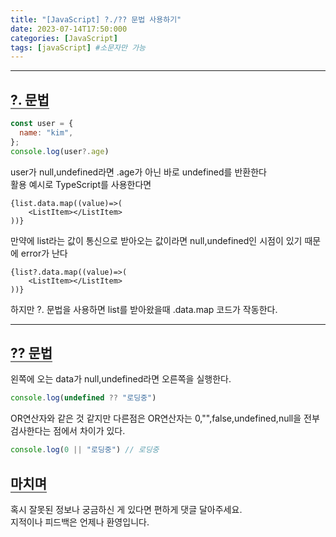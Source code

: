 ```yaml
---
title: "[JavaScript] ?./?? 문법 사용하기"
date: 2023-07-14T17:50:000
categories: [JavaScript]
tags: [javaScript] #소문자만 가능
---
```


---

## <b style="border-bottom:2px solid gray" class="h2">?. 문법</b>

```js
const user = {
  name: "kim",
};
console.log(user?.age)
```
user가 null,undefined라면 .age가 아닌 바로 undefined를 반환한다<br/>
활용 예시로 TypeScript를 사용한다면

```tsx
{list.data.map((value)=>(
    <ListItem></ListItem>
))}
```

만약에 list라는 값이 통신으로 받아오는 값이라면 null,undefined인 시점이 있기 때문에 error가 난다

```tsx
{list?.data.map((value)=>(
    <ListItem></ListItem>
))}
```
하지만 ?. 문법을 사용하면 list를 받아왔을때 .data.map 코드가 작동한다.

***

## <b style="border-bottom:2px solid gray" class="h2">?? 문법</b>

왼쪽에 오는 data가 null,undefined라면 오른쪽을 실행한다.

```js
console.log(undefined ?? "로딩중")
```

OR연산자와 같은 것 같지만 다른점은 OR연산자는 0,"",false,undefined,null을 전부 검사한다는 점에서 차이가 있다.

```js
console.log(0 || "로딩중") // 로딩중
```

## <b style="border-bottom:2px solid gray"><b>마치며</b></b>

<P>혹시 잘못된 정보나 궁금하신 게 있다면 편하게 댓글 달아주세요.<br/>
지적이나 피드백은 언제나 환영입니다.</p>

